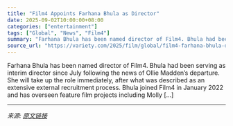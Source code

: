 ```yaml
---
title: "Film4 Appoints Farhana Bhula as Director"
date: 2025-09-02T10:00:00+08:00
categories: ["entertainment"]
tags: ["Global", "News", "Film4"]
summary: "Farhana Bhula has been named director of Film4. Bhula had been serving as interim director since July following the news of Ollie Madden’s departure. She will take up the role immediately, after what "
source_url: "https://variety.com/2025/film/global/film4-farhana-bhula-director-1236504359/"
---
```


Farhana Bhula has been named director of Film4. Bhula had been serving as interim director since July following the news of Ollie Madden’s departure. She will take up the role immediately, after what was described as an extensive external recruitment process. Bhula joined Film4 in January 2022 and has overseen feature film projects including Molly [&#8230;]

---

*来源: [原文链接](https://variety.com/2025/film/global/film4-farhana-bhula-director-1236504359/)*
